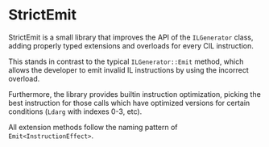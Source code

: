 StrictEmit
==========

StrictEmit is a small library that improves the API of the `ILGenerator` class, adding properly typed extensions and 
overloads for every CIL instruction.

This stands in contrast to the typical `ILGenerator::Emit` method, which allows the developer to emit invalid IL
instructions by using the incorrect overload.

Furthermore, the library provides builtin instruction optimization, picking the best instruction for those calls which
have optimized versions for certain conditions (`Ldarg` with indexes 0-3, etc).

All extension methods follow the naming pattern of `Emit<InstructionEffect>`.